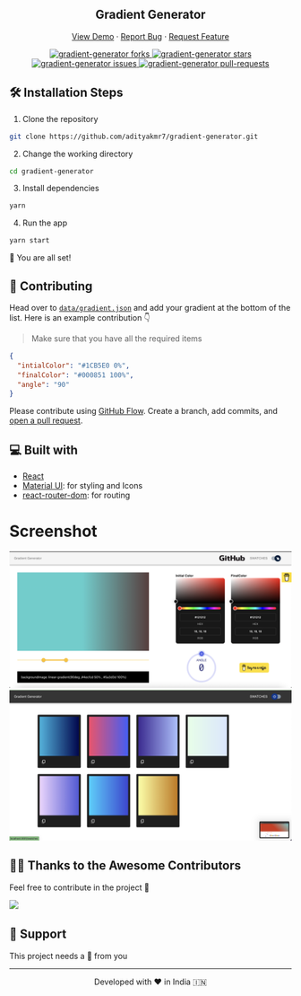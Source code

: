 <h2 align="center">Gradient Generator</h1>

<p align="center">
    <a href="https://css-generator-app.herokuapp.com/" target="blank">View Demo</a>
    ·
    <a href="https://github.com/adityakmr7/gradient-generator/issues/new/choose">Report Bug</a>
    ·
    <a href="https://github.com/adityakmr7/gradient-generator/issues/new/choose">Request Feature</a>
</p>

<p align="center">

</a>
<a href="https://github.com/adityakmr7/gradient-generator/fork" target="blank">
<img src="https://img.shields.io/github/forks/adityakmr7/gradient-generator?style=flat-square" alt="gradient-generator forks"/>
</a>
<a href="https://github.com/adityakmr7/gradient-generator/stargazers" target="blank">
<img src="https://img.shields.io/github/stars/adityakmr7/gradient-generator?style=flat-square" alt="gradient-generator stars"/>
</a>
<a href="https://github.com/adityakmr7/gradient-generator/issues" target="blank">
<img src="https://img.shields.io/github/issues/adityakmr7/gradient-generator?style=flat-square" alt="gradient-generator issues"/>
</a>
<a href="https://github.com/adityakmr7/gradient-generator/pulls" target="blank">
<img src="https://img.shields.io/github/issues-pr/adityakmr7/gradient-generator?style=flat-square" alt="gradient-generator pull-requests"/>
</a>

</p>

## 🛠️ Installation Steps

1. Clone the repository

```bash
git clone https://github.com/adityakmr7/gradient-generator.git
```

2. Change the working directory

```bash
cd gradient-generator
```

3. Install dependencies

```bash
yarn
```

4. Run the app

```bash
yarn start
```

🌟 You are all set!

## 🍰 Contributing

Head over to [`data/gradient.json`](https://github.com/adityakmr7/gradient-generator/blob/main/src/data/gradient.json) and add your gradient at the bottom of the list. Here is an example contribution 👇

> Make sure that you have all the required items

```json
{
  "intialColor": "#1CB5E0 0%",
  "finalColor": "#000851 100%",
  "angle": "90"
}
```

Please contribute using [GitHub Flow](https://guides.github.com/introduction/flow). Create a branch, add commits, and [open a pull request](https://github.com/adityakmr7/gradient-generator/compare).

## 💻 Built with

- [React](https://reactjs.org/)
- [Material UI](http://material-ui.com/): for styling and Icons
- [react-router-dom](https://reactrouter.com/web/guides/quick-start): for routing

# Screenshot

<img src="https://github.com/adityakmr7/gradient-generator/blob/main/src/assets/screenshot/01.png"/>
<img src="https://github.com/adityakmr7/gradient-generator/blob/main/src/assets/screenshot/02.png"/>

## 👨‍💻 Thanks to the Awesome Contributors

Feel free to contribute in the project 🙌

<a href="https://github.com/adityakmr7/gradient-generator/graphs/contributors">
  <img src="https://contrib.rocks/image?repo=adityakmr7/gradient-generator" />
</a>

## 🙏 Support

This project needs a 🌟 from you

<hr>
<p align="center">
Developed with ❤️ in India 🇮🇳 
</p>
